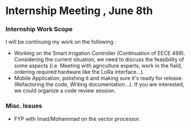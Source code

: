 # Internship Meeting , June 8th

### Internship Work Scope

I will be continuing my work on the following :

- Working on the Smart Irrigation Controller (Continuation of EECE 499). Considering the current situation, we need to discuss the feasibility of some aspects (i.e. Meeting with agriculture experts, work in the field, ordering required hardware like the LoRa interface...). 
- Mobile Application, polishing it and making sure it's ready for release. (Refactoring the code, Writing documentation...). If you are interested, we could organize a code review session.

### Misc. Issues

- FYP with Imad/Mohammad on the vector processor.
